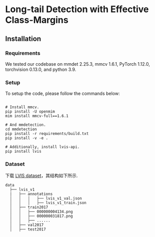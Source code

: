 # Long-tail Detection with Effective Class-Margins 


## Installation
### Requirements 

We tested our codebase on mmdet 2.25.3, mmcv 1.6.1, PyTorch 1.12.0, torchvision 0.13.0, and python 3.9. 

### Setup
To setup the code, please follow the commands below:

~~~

# Install mmcv.
pip install -U openmim
mim install mmcv-full==1.6.1

# And mmdetection. 
cd mmdetection
pip install -r requirements/build.txt
pip install -v -e .

# Additionally, install lvis-api. 
pip install lvis
~~~

### Dataset 
下载 [LVIS dataset](https://www.lvisdataset.org/dataset)，其结构如下所示. 
~~~
data
  ├── lvis_v1
  |   ├── annotations
  │   │   │   ├── lvis_v1_val.json
  │   │   │   ├── lvis_v1_train.json
  │   ├── train2017
  │   │   ├── 000000004134.png
  │   │   ├── 000000031817.png
  │   │   ├── ......
  │   ├── val2017
  │   ├── test2017
~~~
